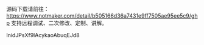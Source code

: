 源码下载请前往：https://www.notmaker.com/detail/b505166d36a7431e9ff7505ae95ee5c9/ghp     支持远程调试、二次修改、定制、讲解。



 lnidJPsXf9lAcykaoAbuqEJd8